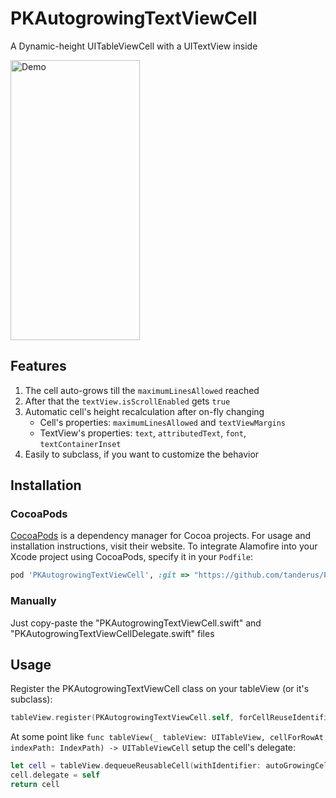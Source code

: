 # PKAutogrowingTextViewCell
A Dynamic-height UITableViewCell with a UITextView inside

<img src="Demo.gif" alt="Demo" width="207" height="448">

## Features

1. The cell auto-grows till the  `maximumLinesAllowed` reached
2. After that the `textView.isScrollEnabled` gets `true`
3. Automatic cell's height recalculation after on-fly changing
    - Cell's properties: `maximumLinesAllowed` and `textViewMargins`
    - TextView's properties:  `text`,  `attributedText`,  `font`,  `textContainerInset`
4. Easily to subclass, if you want to customize the behavior

## Installation

### CocoaPods

[CocoaPods](https://cocoapods.org) is a dependency manager for Cocoa projects. For usage and installation instructions, visit their website. To integrate Alamofire into your Xcode project using CocoaPods, specify it in your `Podfile`:

```ruby
pod 'PKAutogrowingTextViewCell', :git => "https://github.com/tanderus/PKAutogrowingTextViewCell.git"
```

### Manually

Just copy-paste the "PKAutogrowingTextViewCell.swift" and "PKAutogrowingTextViewCellDelegate.swift" files


## Usage

Register the PKAutogrowingTextViewCell class on your tableView (or it's subclass):

```swift
tableView.register(PKAutogrowingTextViewCell.self, forCellReuseIdentifier: autoGrowingCellId)
```

At some point like 
`func tableView(_ tableView: UITableView, cellForRowAt indexPath: IndexPath) -> UITableViewCell` 
setup the cell's delegate:

```swift
let cell = tableView.dequeueReusableCell(withIdentifier: autoGrowingCellId, for: indexPath) as! PKAutogrowingTextViewCell
cell.delegate = self
return cell
```
